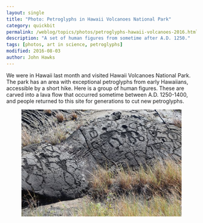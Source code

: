 ```yaml
---
layout: single
title: "Photo: Petroglyphs in Hawaii Volcanoes National Park"
category: quickbit
permalink: /weblog/topics/photos/petroglyphs-hawaii-volcanoes-2016.html
description: "A set of human figures from sometime after A.D. 1250."
tags: [photos, art in science, petroglyphs]
modified: 2016-08-03
author: John Hawks
---
```


We were in Hawaii last month and visited Hawaii Volcanoes National Park. The park has an area with exceptional petroglyphs from early Hawaiians, accessible by a short hike. Here is a group of human figures. These are carved into a lava flow that occurred sometime between A.D. 1250-1400, and people returned to this site for generations to cut new petroglyphs.

<figure>
<img src="/images/human-figure-petroglyphs-volcanoes-national-park.jpg" alt="Human figure petroglyphs from Hawaii Volcanoes National Park" />
</figure>
